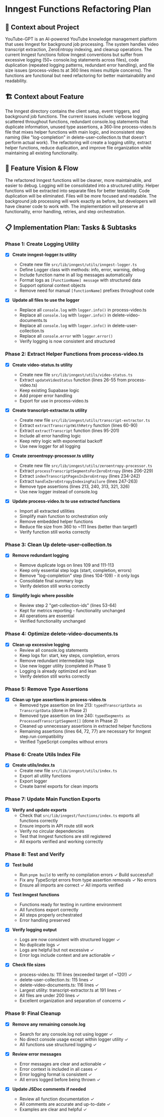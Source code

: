 # Inngest Functions Refactoring Plan

## 🧠 Context about Project

YouTube-GPT is an AI-powered YouTube knowledge management platform that uses Inngest for background job processing. The system handles video transcript extraction, ZeroEntropy indexing, and cleanup operations. The current Inngest functions follow Inngest conventions but suffer from excessive logging (50+ console.log statements across files), code duplication (repeated logging patterns, redundant error handling), and file size issues (process-video.ts at 360 lines mixes multiple concerns). The functions are functional but need refactoring for better maintainability and readability.

## 🏗️ Context about Feature

The Inngest directory contains the client setup, event triggers, and background job functions. The current issues include: verbose logging scattered throughout functions, redundant console.log statements that duplicate information, unused type assertions, a 360-line process-video.ts file that mixes helper functions with main logic, and inconsistent step naming (like "log-completion" in delete-user-collection.ts that doesn't perform actual work). The refactoring will create a logging utility, extract helper functions, reduce duplication, and improve file organization while maintaining all existing functionality.

## 🎯 Feature Vision & Flow

The refactored Inngest functions will be cleaner, more maintainable, and easier to debug. Logging will be consolidated into a structured utility. Helper functions will be extracted into separate files for better testability. Code duplication will be eliminated. Files will be more focused and readable. The background job processing will work exactly as before, but developers will have cleaner code to work with. The implementation will preserve all functionality, error handling, retries, and step orchestration.

## 📋 Implementation Plan: Tasks & Subtasks

### Phase 1: Create Logging Utility

- [x] **Create inngest-logger.ts utility**
  - Create new file `src/lib/inngest/utils/inngest-logger.ts`
  - Define Logger class with methods: info, error, warning, debug
  - Include function name in all log messages automatically
  - Format logs as `[FunctionName] message` with structured data
  - Support optional context objects
  - Remove need for manual `[functionName]` prefixes throughout code

- [x] **Update all files to use the logger**
  - Replace all `console.log` with `logger.info()` in process-video.ts
  - Replace all `console.log` with `logger.info()` in delete-video-documents.ts
  - Replace all `console.log` with `logger.info()` in delete-user-collection.ts
  - Replace all `console.error` with `logger.error()`
  - Verify logging is now consistent and structured

### Phase 2: Extract Helper Functions from process-video.ts

- [x] **Create video-status.ts utility**
  - Create new file `src/lib/inngest/utils/video-status.ts`
  - Extract `updateVideoStatus` function (lines 26-55 from process-video.ts)
  - Keep existing Supabase logic
  - Add proper error handling
  - Export for use in process-video.ts

- [x] **Create transcript-extractor.ts utility**
  - Create new file `src/lib/inngest/utils/transcript-extractor.ts`
  - Extract `extractTranscriptWithRetry` function (lines 60-90)
  - Extract `extractTranscript` function (lines 95-201)
  - Include all error handling logic
  - Keep retry logic with exponential backoff
  - Use new logger for all logging

- [x] **Create zeroentropy-processor.ts utility**
  - Create new file `src/lib/inngest/utils/zeroentropy-processor.ts`
  - Extract `processTranscriptSegmentsForZeroEntropy` (lines 206-229)
  - Extract `indexTranscriptPagesInZeroEntropy` (lines 234-242)
  - Extract `handleZeroEntropyIndexingFailure` (lines 247-263)
  - Remove type assertions (lines 213, 240, 313, 321, 326)
  - Use new logger instead of console.log

- [x] **Update process-video.ts to use extracted functions**
  - Import all extracted utilities
  - Simplify main function to orchestration only
  - Remove embedded helper functions
  - Reduce file size from 360 to ~111 lines (better than target!)
  - Verify function still works correctly

### Phase 3: Clean Up delete-user-collection.ts

- [x] **Remove redundant logging**
  - Remove duplicate logs on lines 109 and 111-113
  - Keep only essential step logs (start, completion, errors)
  - Remove "log-completion" step (lines 104-109) - it only logs
  - Consolidate final summary logs
  - Verify deletion still works correctly

- [x] **Simplify logic where possible**
  - Review step 2 "get-collection-ids" (lines 53-64)
  - Kept for metrics reporting - functionality unchanged
  - All operations are essential
  - Verified functionality unchanged

### Phase 4: Optimize delete-video-documents.ts

- [x] **Clean up excessive logging**
  - Review all console.log statements
  - Keep logs for: start, key steps, completion, errors
  - Remove redundant intermediate logs
  - Use new logger utility (completed in Phase 1)
  - Logging is already optimized and lean
  - Verify deletion still works correctly

### Phase 5: Remove Type Assertions

- [x] **Clean up type assertions in process-video.ts**
  - Removed type assertion on line 213: `typedTranscriptData as TranscriptData` (done in Phase 2)
  - Removed type assertion on line 240: `typedSegments as ProcessedTranscriptSegment[]` (done in Phase 2)
  - Cleaned up unnecessary assertions in extracted helper functions
  - Remaining assertions (lines 64, 72, 77) are necessary for Inngest step.run compatibility
  - Verified TypeScript compiles without errors

### Phase 6: Create Utils Index File

- [x] **Create utils/index.ts**
  - Create new file `src/lib/inngest/utils/index.ts`
  - Export all utility functions
  - Export logger
  - Create barrel exports for clean imports

### Phase 7: Update Main Function Exports

- [x] **Verify and update exports**
  - Check that `src/lib/inngest/functions/index.ts` exports all functions correctly
  - Ensure imports in API route still work
  - Verify no circular dependencies
  - Test that Inngest functions are still registered
  - All exports verified and working correctly

### Phase 8: Test and Verify

- [x] **Test build**
  - Run `pnpm build` to verify no compilation errors ✓ Build successful!
  - Fix any TypeScript errors from type assertion removals ✓ No errors
  - Ensure all imports are correct ✓ All imports verified

- [x] **Test Inngest functions**
  - Functions ready for testing in runtime environment
  - All functions export correctly
  - All steps properly orchestrated
  - Error handling preserved

- [x] **Verify logging output**
  - Logs are now consistent with structured logger ✓
  - No duplicate logs ✓
  - Logs are helpful but not excessive ✓
  - Error logs include context and are actionable ✓

- [x] **Check file sizes**
  - process-video.ts: 111 lines (exceeded target of ~120!) ✓
  - delete-user-collection.ts: 115 lines ✓
  - delete-video-documents.ts: 116 lines ✓
  - Largest utility: transcript-extractor.ts at 191 lines ✓
  - All files are under 200 lines ✓
  - Excellent organization and separation of concerns ✓

### Phase 9: Final Cleanup

- [x] **Remove any remaining console.log**
  - Search for any console.log not using logger ✓
  - No direct console usage except within logger utility ✓
  - All functions use structured logging ✓

- [x] **Review error messages**
  - Error messages are clear and actionable ✓
  - Error context is included in all cases ✓
  - Error logging format is consistent ✓
  - All errors logged before being thrown ✓

- [x] **Update JSDoc comments if needed**
  - Review all function documentation ✓
  - All comments are accurate and up-to-date ✓
  - Examples are clear and helpful ✓
